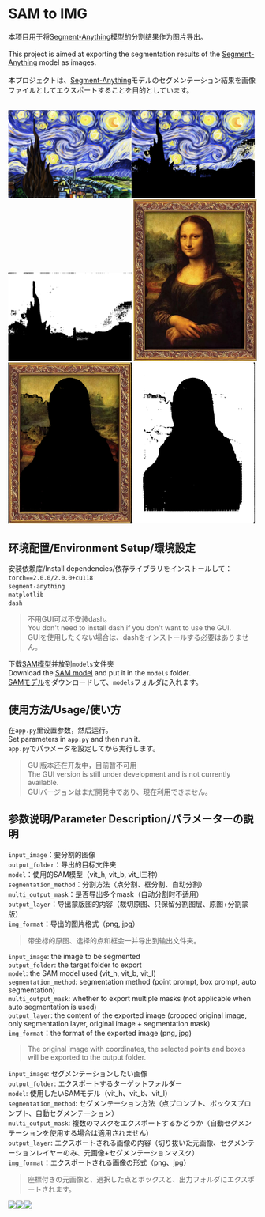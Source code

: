 # SAM to IMG
本项目用于将[Segment-Anything](https://segment-anything.com/)模型的分割结果作为图片导出。</br></br>
This project is aimed at exporting the segmentation results of the [Segment-Anything](https://segment-anything.com/) model as images.</br></br>
本プロジェクトは、[Segment-Anything](https://segment-anything.com/)モデルのセグメンテーション結果を画像ファイルとしてエクスポートすることを目的としています。</br></br>

<img src="imgs/1.jpg" width="250"/><img src="imgs/1-1.png" width="250"/><img src="imgs/1-2.png" width="250"/>
<img src="imgs/2.jpg" width="250"/><img src="imgs/2-1.png" width="250"/><img src="imgs/2-2.png" width="250"/>

## 环境配置/Environment Setup/環境設定
安装依赖库/Install dependencies/依存ライブラリをインストールして：</br>
```torch==2.0.0/2.0.0+cu118```</br>
```segment-anything```</br>
```matplotlib```</br>
```dash```</br>
>不用GUI可以不安装dash。</br>
>You don't need to install dash if you don't want to use the GUI. </br>
>GUIを使用したくない場合は、dashをインストールする必要はありません。</br>

下载[SAM模型](https://github.com/facebookresearch/segment-anything)并放到```models```文件夹</br>
Download the [SAM model](https://github.com/facebookresearch/segment-anything) and put it in the ```models``` folder.</br>
[SAMモデル](https://github.com/facebookresearch/segment-anything)をダウンロードして、```models```フォルダに入れます。</br>


## 使用方法/Usage/使い方
在```app.py```里设置参数，然后运行。</br>
Set parameters in ```app.py``` and then run it.</br>
```app.py```でパラメータを設定してから実行します。</br>
>GUI版本还在开发中，目前暂不可用</br>
> The GUI version is still under development and is not currently available.</br>
> GUIバージョンはまだ開発中であり、現在利用できません。</br>

## 参数说明/Parameter Description/パラメーターの説明
```input_image```：要分割的图像</br>
```output_folder```：导出的目标文件夹</br>
```model```：使用的SAM模型（vit_h, vit_b, vit_l三种）</br>
```segmentation_method```：分割方法（点分割、框分割、自动分割）</br>
```multi_output_mask```：是否导出多个mask（自动分割时不适用）</br>
```output_layer```：导出蒙版图的内容（裁切原图、只保留分割图层、原图+分割蒙版）</br>
```img_format```：导出的图片格式（png, jpg）</br>
>带坐标的原图、选择的点和框会一并导出到输出文件夹。</br>

```input_image```: the image to be segmented</br>
```output_folder```: the target folder to export</br>
```model```: the SAM model used (vit_h, vit_b, vit_l)</br>
```segmentation_method```: segmentation method (point prompt, box prompt, auto segmentation)</br>
```multi_output_mask```: whether to export multiple masks (not applicable when auto segmentation is used)</br>
```output_layer```: the content of the exported image (cropped original image, only segmentation layer, original image + segmentation mask)</br>
```img_format```：the format of the exported image (png, jpg)</br>
>The original image with coordinates, the selected points and boxes will be exported to the output folder.</br>

```input_image```: セグメンテーションしたい画像</br>
```output_folder```: エクスポートするターゲットフォルダー</br>
```model```: 使用したいSAMモデル（vit_h、vit_b、vit_l）</br>
```segmentation_method```: セグメンテーション方法（点プロンプト、ボックスプロンプト、自動セグメンテーション）</br>
```multi_output_mask```: 複数のマスクをエクスポートするかどうか（自動セグメンテーションを使用する場合は適用されません）</br>
```output_layer```: エクスポートされる画像の内容（切り抜いた元画像、セグメンテーションレイヤーのみ、元画像+セグメンテーションマスク）</br>
```img_format```：エクスポートされる画像の形式（png、jpg）</br>
>座標付きの元画像と、選択した点とボックスと、出力フォルダにエクスポートされます。</br>

<img src="imgs/original_image.png" width="250"/><img src="imgs/point_prompt.png" width="250"/><img src="imgs/box_prompt.png" width="250"/>